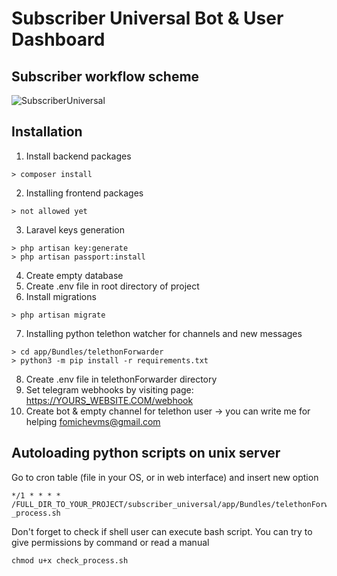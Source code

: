 # Subscriber Universal Bot & User Dashboard
## Subscriber workflow scheme
![SubscriberUniversal](https://user-images.githubusercontent.com/3332161/159100708-6f0c2b01-0661-4b07-8a48-909c26e542e3.png)

## Installation

1. Install backend packages
```
> composer install
```  
2. Installing frontend packages
```
> not allowed yet
```  
3. Laravel keys generation
```
> php artisan key:generate
> php artisan passport:install
```
4. Create empty database
5. Create .env file in root directory of project
6. Install migrations
```
> php artisan migrate
```
7. Installing python telethon watcher for channels and new messages
```
> cd app/Bundles/telethonForwarder
> python3 -m pip install -r requirements.txt
```
8. Create .env file in telethonForwarder directory
9. Set telegram webhooks by visiting page: https://YOURS_WEBSITE.COM/webhook
10. Create bot & empty channel for telethon user -> you can write me for helping fomichevms@gmail.com

## Autoloading python scripts on unix server
Go to cron table (file in your OS, or in web interface) and insert new option
```
*/1 * * * * /FULL_DIR_TO_YOUR_PROJECT/subscriber_universal/app/Bundles/telethonForwarder/check
_process.sh
```
Don't forget to check if shell user can execute bash script. You can try to give permissions by command or read a manual
```
chmod u+x check_process.sh
```